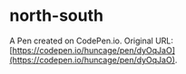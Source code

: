 # north-south

A Pen created on CodePen.io. Original URL: [https://codepen.io/huncage/pen/dyOqJaO](https://codepen.io/huncage/pen/dyOqJaO).


